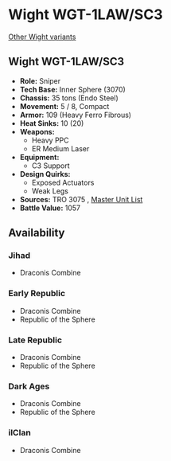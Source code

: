 # Wight WGT-1LAW/SC3 

[Other Wight variants](../wight.md) 

## Wight WGT-1LAW/SC3 

- **Role:** Sniper 
- **Tech Base:** Inner Sphere (3070) 
- **Chassis:** 35 tons (Endo Steel) 
- **Movement:** 5 / 8, Compact 
- **Armor:** 109 (Heavy Ferro Fibrous) 
- **Heat Sinks:** 10 (20) 
- **Weapons:** 
  - Heavy PPC 
  - ER Medium Laser 
- **Equipment:** 
  - C3 Support 
- **Design Quirks:** 
  - Exposed Actuators 
  - Weak Legs 
- **Sources:** TRO 3075 , [Master Unit List](http://masterunitlist.info/Unit/Details/3547) 
- **Battle Value:** 1057 

## Availability 

### Jihad 

- Draconis Combine 

### Early Republic 

- Draconis Combine 
- Republic of the Sphere 

### Late Republic 

- Draconis Combine 
- Republic of the Sphere 

### Dark Ages 

- Draconis Combine 
- Republic of the Sphere 

### ilClan 

- Draconis Combine 


